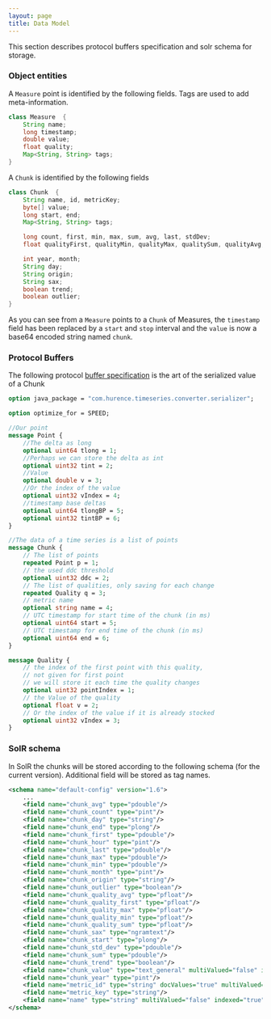 ```yaml
---
layout: page
title: Data Model
---
```


This section describes protocol buffers specification and solr schema for storage.


### Object entities

A `Measure` point is identified by the following fields. Tags are used to add meta-information.
```java
class Measure  {
    String name;
    long timestamp;
    double value;
    float quality;
    Map<String, String> tags;
}
```


A `Chunk` is identified by the following fields
```java
class Chunk  {
    String name, id, metricKey;
    byte[] value;
    long start, end;
    Map<String, String> tags;

    long count, first, min, max, sum, avg, last, stdDev;
    float qualityFirst, qualityMin, qualityMax, qualitySum, qualityAvg;

    int year, month;
    String day;
    String origin;
    String sax;
    boolean trend;
    boolean outlier;
}
```

As you can see from a `Measure` points to a `Chunk` of Measures, the `timestamp` field has been replaced by a `start` and `stop` interval and the `value` is now a base64 encoded string named `chunk`.



### Protocol Buffers

The following protocol [buffer specification](https://github.com/Hurence/historian/blob/master/historian-timeseries/src/main/protobuf/chunk_protocol_buffers.proto) is the art of the serialized value of a Chunk

```proto
option java_package = "com.hurence.timeseries.converter.serializer";

option optimize_for = SPEED;

//Our point
message Point {
    //The delta as long
    optional uint64 tlong = 1;
    //Perhaps we can store the delta as int
    optional uint32 tint = 2;
    //Value
    optional double v = 3;
    //Or the index of the value
    optional uint32 vIndex = 4;
    //timestamp base deltas
    optional uint64 tlongBP = 5;
    optional uint32 tintBP = 6;
}

//The data of a time series is a list of points
message Chunk {
    // The list of points
    repeated Point p = 1;
    // the used ddc threshold
    optional uint32 ddc = 2;
    // The list of qualities, only saving for each change
    repeated Quality q = 3;
    // metric name
    optional string name = 4;
    // UTC timestamp for start time of the chunk (in ms)
    optional uint64 start = 5;
    // UTC timestamp for end time of the chunk (in ms)
    optional uint64 end = 6;   
}

message Quality {
    // the index of the first point with this quality, 
    // not given for first point
    // we will store it each time the quality changes
    optional uint32 pointIndex = 1;
    // the Value of the quality
    optional float v = 2;
    // Or the index of the value if it is already stocked
    optional uint32 vIndex = 3;
}

```


### SolR schema

In SolR the chunks will be stored according to the following schema (for the current version). Additional field will be stored as tag names.

```xml
<schema name="default-config" version="1.6">
    ...
    <field name="chunk_avg" type="pdouble"/>
    <field name="chunk_count" type="pint"/>
    <field name="chunk_day" type="string"/>
    <field name="chunk_end" type="plong"/>
    <field name="chunk_first" type="pdouble"/>
    <field name="chunk_hour" type="pint"/>
    <field name="chunk_last" type="pdouble"/>
    <field name="chunk_max" type="pdouble"/>
    <field name="chunk_min" type="pdouble"/>
    <field name="chunk_month" type="pint"/>
    <field name="chunk_origin" type="string"/>
    <field name="chunk_outlier" type="boolean"/>
    <field name="chunk_quality_avg" type="pfloat"/>
    <field name="chunk_quality_first" type="pfloat"/>
    <field name="chunk_quality_max" type="pfloat"/>
    <field name="chunk_quality_min" type="pfloat"/>
    <field name="chunk_quality_sum" type="pfloat"/>
    <field name="chunk_sax" type="ngramtext"/>
    <field name="chunk_start" type="plong"/>
    <field name="chunk_std_dev" type="pdouble"/>
    <field name="chunk_sum" type="pdouble"/>
    <field name="chunk_trend" type="boolean"/>
    <field name="chunk_value" type="text_general" multiValued="false" indexed="false"/>
    <field name="chunk_year" type="pint"/>
    <field name="metric_id" type="string" docValues="true" multiValued="false" indexed="true" stored="true"/>
    <field name="metric_key" type="string"/>
    <field name="name" type="string" multiValued="false" indexed="true" required="true" stored="true"/>
</schema>
```